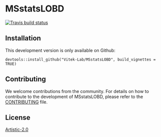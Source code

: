 # MSstatsLOBD

<!-- badges: start -->
[![Travis build status](https://travis-ci.org/Vitek-Lab/MSstatsLOBD.svg?branch=main)](https://travis-ci.org/Vitek-Lab/MSstatsLOBD)
<!-- badges: end -->

## Installation 

This development version is only available on Github:

```
devtools::install_github("Vitek-Lab/MSstatsLOBD", build_vignettes = TRUE)
```

## Contributing

We welcome contributions from the community. For details on how to contribute to the
development of MSstatsLOBD, please refer to the [CONTRIBUTING](https://github.com/Vitek-Lab/MSstatsLOBD/blob/master/.github/CONTRIBUTING.md) file.

## License

[Artistic-2.0](https://opensource.org/licenses/Artistic-2.0)
